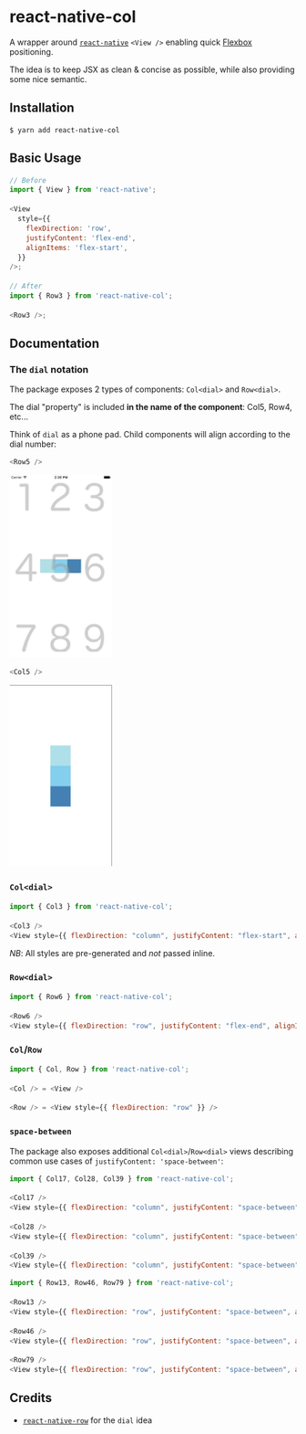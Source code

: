 # react-native-col

A wrapper around [`react-native`](https://github.com/facebook/react-native) `<View />` enabling quick [Flexbox](https://facebook.github.io/react-native/docs/flexbox) positioning.

The idea is to keep JSX as clean & concise as possible, while also providing some nice semantic.

## Installation

```
$ yarn add react-native-col
```

## Basic Usage

```js
// Before
import { View } from 'react-native';

<View
  style={{
    flexDirection: 'row',
    justifyContent: 'flex-end',
    alignItems: 'flex-start',
  }}
/>;

// After
import { Row3 } from 'react-native-col';

<Row3 />;
```

## Documentation

### The `dial` notation

The package exposes 2 types of components: `Col<dial>` and `Row<dial>`.

The dial "property" is included **in the name of the component**: Col5, Row4, etc...

Think of `dial` as a phone pad. Child components will align according to the dial number:

```js
<Row5 />
```

<img src="examples/row-5.jpg" width="180" />

```js
<Col5 />
```

<img src="examples/col-5.jpg" width="180" />

### `Col<dial>`

```js
import { Col3 } from 'react-native-col';

<Col3 />
<View style={{ flexDirection: "column", justifyContent: "flex-start", alignItems: "flex-end" }} />
```

_NB_: All styles are pre-generated and _not_ passed inline.

### `Row<dial>`

```js
import { Row6 } from 'react-native-col';

<Row6 />
<View style={{ flexDirection: "row", justifyContent: "flex-end", alignItems: "center" }} />
```

### `Col`/`Row`

```js
import { Col, Row } from 'react-native-col';

<Col /> = <View />

<Row /> = <View style={{ flexDirection: "row" }} />
```

### `space-between`

The package also exposes additional `Col<dial>`/`Row<dial>` views describing common use cases of `justifyContent: 'space-between'`:

```js
import { Col17, Col28, Col39 } from 'react-native-col';

<Col17 />
<View style={{ flexDirection: "column", justifyContent: "space-between", alignItems: "flex-start" }} />

<Col28 />
<View style={{ flexDirection: "column", justifyContent: "space-between", alignItems: "center" }} />

<Col39 />
<View style={{ flexDirection: "column", justifyContent: "space-between", alignItems: "flex-end" }} />
```

```js
import { Row13, Row46, Row79 } from 'react-native-col';

<Row13 />
<View style={{ flexDirection: "row", justifyContent: "space-between", alignItems: "flex-start" }} />

<Row46 />
<View style={{ flexDirection: "row", justifyContent: "space-between", alignItems: "center" }} />

<Row79 />
<View style={{ flexDirection: "row", justifyContent: "space-between", alignItems: "flex-end" }} />
```

## Credits

- [`react-native-row`](https://github.com/hyrwork/react-native-row) for the `dial` idea
